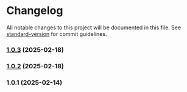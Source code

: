 # Changelog

All notable changes to this project will be documented in this file. See [standard-version](https://github.com/conventional-changelog/standard-version) for commit guidelines.

### [1.0.3](https://github.com/joabssilveira/datacenter-lib-common-ts/compare/v1.0.2...v1.0.3) (2025-02-18)

### [1.0.2](https://github.com/joabssilveira/datacenter-lib-common-ts/compare/v1.0.1...v1.0.2) (2025-02-18)

### 1.0.1 (2025-02-14)
